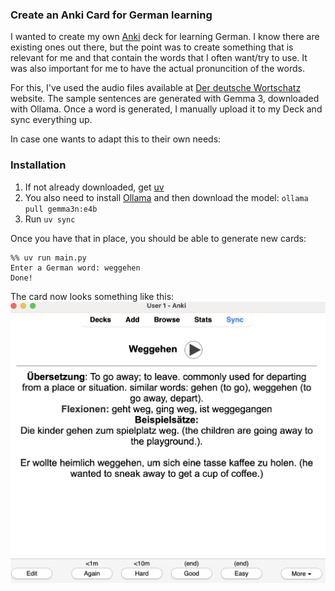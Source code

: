 ### Create an Anki Card for German learning

I wanted to create my own [Anki](https://apps.ankiweb.net) deck for learning German. I know there are existing ones out there, but the point was to create something that is relevant for me and that contain the words that I often want/try to use. It was also important for me to have the actual pronuncition of the words.

For this, I've used the audio files available at [Der deutsche Wortschatz](https://www.dwds.de) website. The sample sentences are generated with Gemma 3, downloaded with Ollama. Once a word is generated, I manually upload it to my Deck and sync everything up.

In case one wants to adapt this to their own needs:

### Installation
1) If not already downloaded, get [uv](https://docs.astral.sh/uv/#installation)
2) You also need to install [Ollama](https://ollama.com) and then download the model: `ollama pull gemma3n:e4b`
3) Run `uv sync`

Once you have that in place, you should be able to generate new cards: 
```
%% uv run main.py
Enter a German word: weggehen        
Done!
```
The card now looks something like this:
![Sample Card](sample.png)

